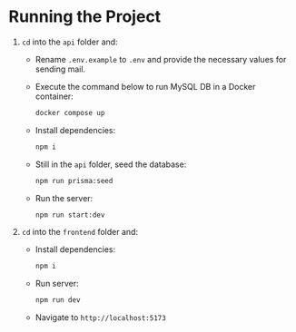 # Running the Project

1. `cd` into the `api` folder and:

    - Rename `.env.example` to `.env` and provide the necessary values for sending mail.

    - Execute the command below to run MySQL DB in a Docker container:

        ```bash
        docker compose up
        ```

    - Install dependencies:

        ```bash
        npm i
        ```

    - Still in the `api` folder, seed the database:

        ```bash
        npm run prisma:seed
        ```

    - Run the server:

        ```bash
        npm run start:dev
        ```

2. `cd` into the `frontend` folder and:

    - Install dependencies:

        ```bash
        npm i
        ```

    - Run server:

        ```bash
        npm run dev
        ```

    - Navigate to `http://localhost:5173`
